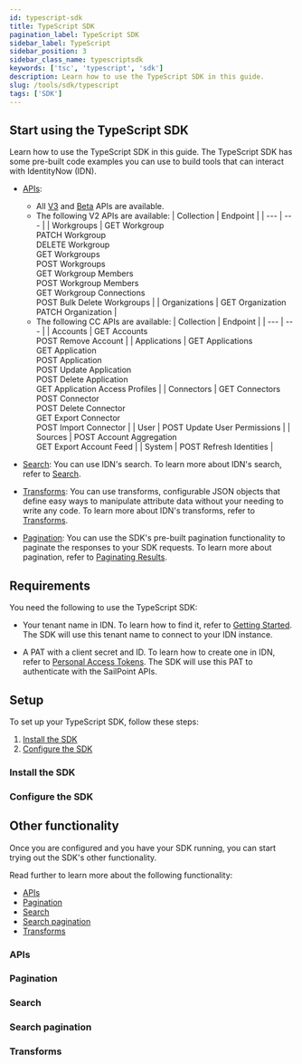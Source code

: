 ```yaml
---
id: typescript-sdk
title: TypeScript SDK
pagination_label: TypeScript SDK
sidebar_label: TypeScript
sidebar_position: 3
sidebar_class_name: typescriptsdk
keywords: ['tsc', 'typescript', 'sdk']
description: Learn how to use the TypeScript SDK in this guide.
slug: /tools/sdk/typescript
tags: ['SDK']
---
```


## Start using the TypeScript SDK

Learn how to use the TypeScript SDK in this guide. The TypeScript SDK has some pre-built code examples you can use to build tools that can interact with IdentityNow (IDN).

- [APIs](#apis): 
	- All [V3](https://developer.sailpoint.com/idn/api/v3) and [Beta](https://developer.sailpoint.com/idn/api/beta) APIs are available.
	- The following V2 APIs are available: 
		| Collection | Endpoint | 
		| --- | --- | 
		| Workgroups | GET Workgroup<br>PATCH Workgroup<br>DELETE Workgroup<br>GET Workgroups<br>POST Workgroups<br>GET Workgroup Members<br>POST Workgroup Members<br>GET Workgroup Connections<br>POST Bulk Delete Workgroups | 
		| Organizations | GET Organization <br>PATCH Organization | 
	- The following CC APIs are available: 
		| Collection | Endpoint | 
		| --- | --- | 
		| Accounts | GET Accounts<br>POST Remove Account | 
		| Applications | GET Applications<br>GET Application<br>POST Application<br>POST Update Application<br>POST Delete Application<br>GET Application Access Profiles | 
		| Connectors | GET Connectors<br>POST Connector<br>POST Delete Connector<br>GET Export Connector<br>POST Import Connector | 
		| User | POST Update User Permissions | 
		| Sources | POST Account Aggregation<br>GET Export Account Feed | 
		| System | POST Refresh Identities | 

- [Search](#search): You can use IDN's search. To learn more about IDN's search, refer to [Search](https://documentation.sailpoint.com/saas/help/search/index.html).

- [Transforms](#transforms): You can use transforms, configurable JSON objects that define easy ways to manipulate attribute data without your needing to write any code. To learn more about IDN's transforms, refer to [Transforms](https://developer.sailpoint.com/idn/docs/transforms).

- [Pagination](#pagination): You can use the SDK's pre-built pagination functionality to paginate the responses to your SDK requests. To learn more about pagination, refer to [Paginating Results](https://developer.sailpoint.com/idn/api/standard-collection-parameters#paginating-results).

## Requirements

You need the following to use the TypeScript SDK:

- Your tenant name in IDN. To learn how to find it, refer to [Getting Started](https://developer.sailpoint.com/idn/api/getting-started#find-your-tenant-name). The SDK will use this tenant name to connect to your IDN instance. 

- A PAT with a client secret and ID. To learn how to create one in IDN, refer to [Personal Access Tokens](https://developer.sailpoint.com/idn/api/authentication#personal-access-tokens). The SDK will use this PAT to authenticate with the SailPoint APIs. 

## Setup

To set up your TypeScript SDK, follow these steps: 

1. [Install the SDK](#install-the-sdk)
2. [Configure the SDK](#configure-the-sdk)

### Install the SDK

### Configure the SDK

## Other functionality

Once you are configured and you have your SDK running, you can start trying out the SDK's other functionality. 

Read further to learn more about the following functionality: 
- [APIs](#apis)
- [Pagination](#pagination)
- [Search](#search)
- [Search pagination](#search-pagination)
- [Transforms](#transforms)

### APIs

### Pagination

### Search

### Search pagination

### Transforms

